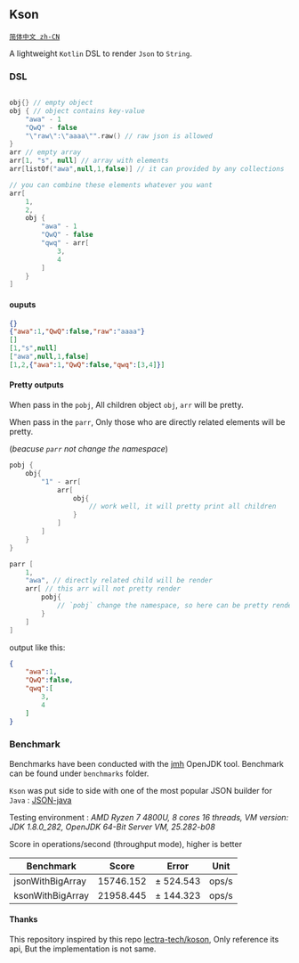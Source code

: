 ## Kson

[`简体中文 zh-CN`](./READMECN.MD)

A lightweight `Kotlin` DSL to render `Json` to `String`.

### DSL

```kotlin

obj{} // empty object
obj { // object contains key-value
    "awa" - 1
    "QwQ" - false
    "\"raw\":\"aaaa\"".raw() // raw json is allowed
}
arr // empty array
arr[1, "s", null] // array with elements
arr[listOf("awa",null,1,false)] // it can provided by any collections

// you can combine these elements whatever you want
arr[
    1, 
    2,
    obj {
        "awa" - 1
        "QwQ" - false
        "qwq" - arr[
            3,
            4
        ]
    }
]
```

#### ouputs

```json
{}
{"awa":1,"QwQ":false,"raw":"aaaa"}
[]
[1,"s",null]
["awa",null,1,false]
[1,2,{"awa":1,"QwQ":false,"qwq":[3,4]}]
```

#### Pretty outputs

When pass in the `pobj`, All children object `obj`, `arr` will be pretty.

When pass in the `parr`, Only those who are directly related elements will be pretty.

(*beacuse `parr` not change the namespace*)

```kotlin
pobj {
    obj{
        "1" - arr[
            arr[
                obj{
                    // work well, it will pretty print all children
                }
            ]
        ]
    }
}

parr [
    1,
    "awa", // directly related child will be render
    arr[ // this arr will not pretty render
        pobj{
            // `pobj` change the namespace, so here can be pretty render
        }
    ]
]
```

output like this:

```json
{
	"awa":1,
	"QwQ":false,
	"qwq":[
		3,
		4
	]
}
```

### Benchmark

Benchmarks have been conducted with the [jmh](https://openjdk.java.net/projects/code-tools/jmh/) OpenJDK tool. Benchmark can be found under `benchmarks` folder.

`Kson` was put side to side with one of the most popular JSON builder for `Java` : [JSON-java](https://github.com/stleary/JSON-java)

Testing environment : *AMD Ryzen 7 4800U, 8 cores 16 threads, VM version: JDK 1.8.0_282, OpenJDK 64-Bit Server VM, 25.282-b08*

Score in operations/second (throughput mode), higher is better

| Benchmark        | Score     | Error     | Unit  |
| ---------------- | --------- | --------- | ----- |
| jsonWithBigArray | 15746.152 | ± 524.543 | ops/s |
| ksonWithBigArray | 21958.445 | ± 144.323 | ops/s |

#### Thanks

This repository inspired by this repo [lectra-tech/koson](https://github.com/lectra-tech/koson), Only reference its api, But the implementation is not same.